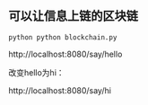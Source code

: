 ## 可以让信息上链的区块链

```
python python blockchain.py
```

http://localhost:8080/say/hello

改变hello为hi：

http://localhost:8080/say/hi
